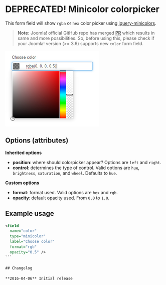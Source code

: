 # DEPRECATED! Minicolor colorpicker


This form field will show `rgba` or `hex` color picker using [jquery-minicolors](https://github.com/claviska/jquery-minicolors).

> **Note:** Joomla! official GitHub repo has merged [PR](https://github.com/joomla/joomla-cms/pull/7602) which results in same and more possibilities. So, before using this, please check if your Joomla! version (>= 3.6) supports new `color` form field.

![Minicolor form field screenshot](screenshot.jpg)

## Options (attributes)

**Inherited options**

- **position**: where should colorpicker appear? Options are `left` and `right`.
- **control**: determines the type of control. Valid options are `hue`, `brightness`, `saturation`, and `wheel`. Defaults to `hue`.

**Custom options**

- **format**: format used. Valid options are `hex` and `rgb`.
- **opacity**: default opacity used. From `0.0` to `1.0`.

## Example usage

````xml
<field
  name="color"
  type="minicolor"
  label="Choose color"
  format="rgb"
  opacity="0.5" />
```

## Changelog

**2016-04-06** Initial release
